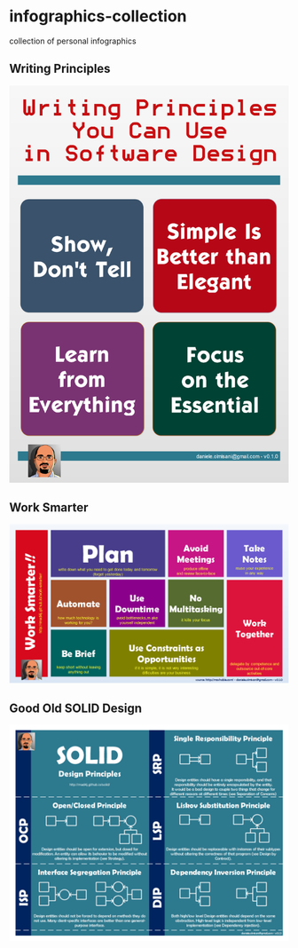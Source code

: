 # infographics-collection
collection of personal infographics

## Writing Principles
![Writing Principles](https://raw.githubusercontent.com/mad4j/infographics-collection/master/infog-writingprinciples.png)

## Work Smarter
![Work Smarter](https://raw.githubusercontent.com/mad4j/infographics-collection/master/infog-work-smarter.png)

## Good Old SOLID Design
![SOLID](https://raw.githubusercontent.com/mad4j/infographics-collection/master/infog-solid.png)




